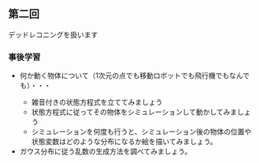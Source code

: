 <h2>第二回</h2>

デッドレコニングを扱います

<h3>事後学習</h3>

<ul>
 <li>何か動く物体について（1次元の点でも移動ロボットでも飛行機でもなんでも）・・・</li>
 <ul>
 <li>雑音付きの状態方程式を立ててみましょう</li>
 <li>状態方程式に従ってその物体をシミュレーションして動かしてみましょう</li>
 <li>シミュレーションを何度も行うと、シミュレーション後の物体の位置や状態変数はどのような分布になるか絵を描いてみましょう。</li>
 </ul>
 <li>ガウス分布に従う乱数の生成方法を調べてみましょう。</li>
</ul>
